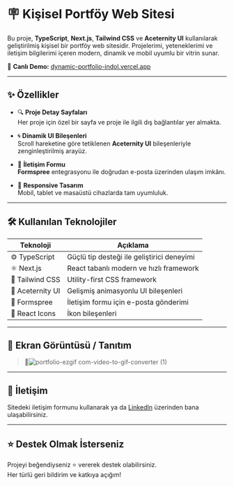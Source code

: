 # 🪧 Kişisel Portföy Web Sitesi

Bu proje, **TypeScript**, **Next.js**, **Tailwind CSS** ve **Aceternity UI** kullanılarak geliştirilmiş kişisel bir portföy web sitesidir. Projelerimi, yeteneklerimi ve iletişim bilgilerimi içeren modern, dinamik ve mobil uyumlu bir vitrin sunar.

🔗 **Canlı Demo:** [dynamic-portfolio-indol.vercel.app](https://dynamic-portfolio-indol.vercel.app)

---

## ✨ Özellikler

- 🔍 **Proje Detay Sayfaları**  
  Her proje için özel bir sayfa ve proje ile ilgili dış bağlantılar yer almakta.

- 🌀 **Dinamik UI Bileşenleri**  
  Scroll hareketine göre tetiklenen **Aceternity UI** bileşenleriyle zenginleştirilmiş arayüz.

- 📩 **İletişim Formu**  
  **Formspree** entegrasyonu ile doğrudan e-posta üzerinden ulaşım imkânı.

- 📱 **Responsive Tasarım**  
  Mobil, tablet ve masaüstü cihazlarda tam uyumluluk.

---

## 🛠️ Kullanılan Teknolojiler

| Teknoloji        | Açıklama                                      |
|------------------|-----------------------------------------------|
| ⚙️ TypeScript     | Güçlü tip desteği ile geliştirici deneyimi    |
| ⚛️ Next.js        | React tabanlı modern ve hızlı framework       |
| 🎨 Tailwind CSS   | Utility-first CSS framework                   |
| 🌌 Aceternity UI  | Gelişmiş animasyonlu UI bileşenleri          |
| 💌 Formspree      | İletişim formu için e-posta gönderimi        |
| 💎 React Icons    | İkon bileşenleri                              |

---

## 📸 Ekran Görüntüsü / Tanıtım

> 🎥![portfolio-ezgif com-video-to-gif-converter (1)](https://github.com/user-attachments/assets/d02b5ec6-10ee-466d-9c9f-570a43d6efc3)



---

## 📩 İletişim

Sitedeki iletişim formunu kullanarak ya da [LinkedIn](https://www.linkedin.com/) üzerinden bana ulaşabilirsiniz.

---

## ⭐ Destek Olmak İsterseniz

Projeyi beğendiyseniz ⭐ vererek destek olabilirsiniz.  
Her türlü geri bildirim ve katkıya açığım!

